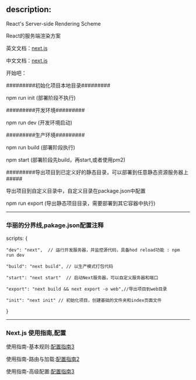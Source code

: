 <h2>description:</h2>

React's Server-side Rendering Scheme

React的服务端渲染方案

英文文档：<a href="https://nextjs.org/">next.js</a>	

中文文档：<a href="http://nextjs.frontendx.cn/">next.js</a>	

开始吧：

#########初始化项目本地目录#########

npm run init (部署阶段不执行)

 #########开发环境#########

 npm run dev (开发环境启动)

 #########生产环境#########

 npm run build  (部署阶段执行)

 npm start  (部署阶段先build，再start,或者使用pm2)

 #########导出项目到已定义好的静态目录，可以部署到任意静态资源服务器上#####

 导出项目到自定义目录中，自定义目录在package.json中配置

 npm run export (导出静态项目目录，需要部署到其它容器中执行)

 -----------------------------------------------------------------------

 <h3>华丽的分界线,pakage.json配置注释</h3>

scripts: {

    "dev": "next",  // 运行开发服务器，并监控源代码，具备hod reload功能 : npm run dev

    "build": "next build", // 以生产模式打包代码

    "start": "next start"  // 启动Next服务器，可以自定义服务器和端口

    "export": "next build && next export -o web",//导出项目到web目录

    "init": "next init" // 初始化项目，创建基础的文件夹和index页面文件

 }

 --------------------------------------------------------------------------

 <h3>Next.js 使用指南,配置</h3>

使用指南-基本规则:<a href="http://jartto.wang/2018/05/27/nextjs-1/">配置指南3</a>

使用指南-路由与加载:<a href="http://jartto.wang/2018/06/01/nextjs-2/">配置指南2</a>

使用指南-高级配置:<a href="https://www.colabug.com/3083032.html">配置指南3</a>


 
 
